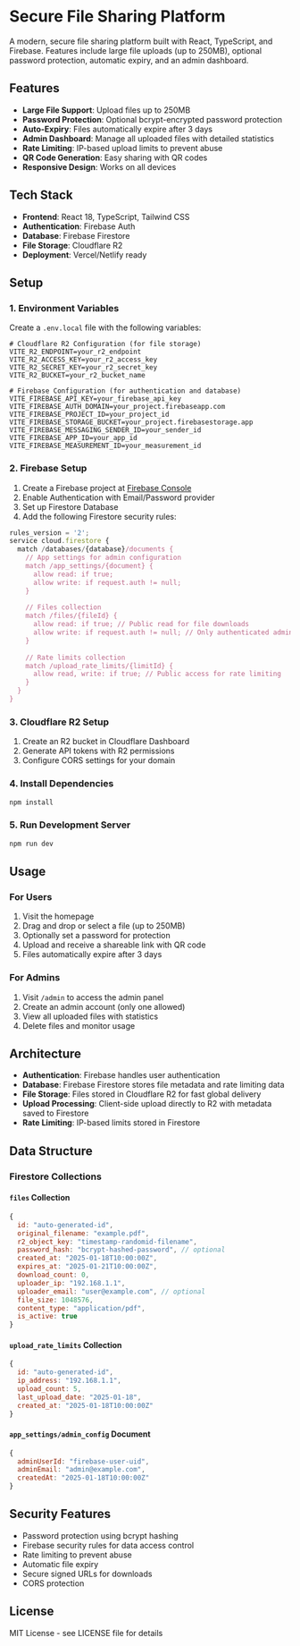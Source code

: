 # Secure File Sharing Platform

A modern, secure file sharing platform built with React, TypeScript, and Firebase. Features include large file uploads (up to 250MB), optional password protection, automatic expiry, and an admin dashboard.

## Features

- **Large File Support**: Upload files up to 250MB
- **Password Protection**: Optional bcrypt-encrypted password protection
- **Auto-Expiry**: Files automatically expire after 3 days
- **Admin Dashboard**: Manage all uploaded files with detailed statistics
- **Rate Limiting**: IP-based upload limits to prevent abuse
- **QR Code Generation**: Easy sharing with QR codes
- **Responsive Design**: Works on all devices

## Tech Stack

- **Frontend**: React 18, TypeScript, Tailwind CSS
- **Authentication**: Firebase Auth
- **Database**: Firebase Firestore
- **File Storage**: Cloudflare R2
- **Deployment**: Vercel/Netlify ready

## Setup

### 1. Environment Variables

Create a `.env.local` file with the following variables:

```env
# Cloudflare R2 Configuration (for file storage)
VITE_R2_ENDPOINT=your_r2_endpoint
VITE_R2_ACCESS_KEY=your_r2_access_key
VITE_R2_SECRET_KEY=your_r2_secret_key
VITE_R2_BUCKET=your_r2_bucket_name

# Firebase Configuration (for authentication and database)
VITE_FIREBASE_API_KEY=your_firebase_api_key
VITE_FIREBASE_AUTH_DOMAIN=your_project.firebaseapp.com
VITE_FIREBASE_PROJECT_ID=your_project_id
VITE_FIREBASE_STORAGE_BUCKET=your_project.firebasestorage.app
VITE_FIREBASE_MESSAGING_SENDER_ID=your_sender_id
VITE_FIREBASE_APP_ID=your_app_id
VITE_FIREBASE_MEASUREMENT_ID=your_measurement_id
```

### 2. Firebase Setup

1. Create a Firebase project at [Firebase Console](https://console.firebase.google.com/)
2. Enable Authentication with Email/Password provider
3. Set up Firestore Database
4. Add the following Firestore security rules:

```javascript
rules_version = '2';
service cloud.firestore {
  match /databases/{database}/documents {
    // App settings for admin configuration
    match /app_settings/{document} {
      allow read: if true;
      allow write: if request.auth != null;
    }
    
    // Files collection
    match /files/{fileId} {
      allow read: if true; // Public read for file downloads
      allow write: if request.auth != null; // Only authenticated admin can write
    }
    
    // Rate limits collection
    match /upload_rate_limits/{limitId} {
      allow read, write: if true; // Public access for rate limiting
    }
  }
}
```

### 3. Cloudflare R2 Setup

1. Create an R2 bucket in Cloudflare Dashboard
2. Generate API tokens with R2 permissions
3. Configure CORS settings for your domain

### 4. Install Dependencies

```bash
npm install
```

### 5. Run Development Server

```bash
npm run dev
```

## Usage

### For Users
1. Visit the homepage
2. Drag and drop or select a file (up to 250MB)
3. Optionally set a password for protection
4. Upload and receive a shareable link with QR code
5. Files automatically expire after 3 days

### For Admins
1. Visit `/admin` to access the admin panel
2. Create an admin account (only one allowed)
3. View all uploaded files with statistics
4. Delete files and monitor usage

## Architecture

- **Authentication**: Firebase handles user authentication
- **Database**: Firebase Firestore stores file metadata and rate limiting data
- **File Storage**: Files stored in Cloudflare R2 for fast global delivery
- **Upload Processing**: Client-side upload directly to R2 with metadata saved to Firestore
- **Rate Limiting**: IP-based limits stored in Firestore

## Data Structure

### Firestore Collections

#### `files` Collection
```javascript
{
  id: "auto-generated-id",
  original_filename: "example.pdf",
  r2_object_key: "timestamp-randomid-filename",
  password_hash: "bcrypt-hashed-password", // optional
  created_at: "2025-01-18T10:00:00Z",
  expires_at: "2025-01-21T10:00:00Z",
  download_count: 0,
  uploader_ip: "192.168.1.1",
  uploader_email: "user@example.com", // optional
  file_size: 1048576,
  content_type: "application/pdf",
  is_active: true
}
```

#### `upload_rate_limits` Collection
```javascript
{
  id: "auto-generated-id",
  ip_address: "192.168.1.1",
  upload_count: 5,
  last_upload_date: "2025-01-18",
  created_at: "2025-01-18T10:00:00Z"
}
```

#### `app_settings/admin_config` Document
```javascript
{
  adminUserId: "firebase-user-uid",
  adminEmail: "admin@example.com",
  createdAt: "2025-01-18T10:00:00Z"
}
```

## Security Features

- Password protection using bcrypt hashing
- Firebase security rules for data access control
- Rate limiting to prevent abuse
- Automatic file expiry
- Secure signed URLs for downloads
- CORS protection

## License

MIT License - see LICENSE file for details